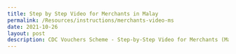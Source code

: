 ```yaml
---
title: Step by Step Video for Merchants in Malay
permalink: /Resources/instructions/merchants-video-ms
date: 2021-10-26
layout: post
description: CDC Vouchers Scheme - Step-by-Step Video for Merchants (Malay)
---
```

